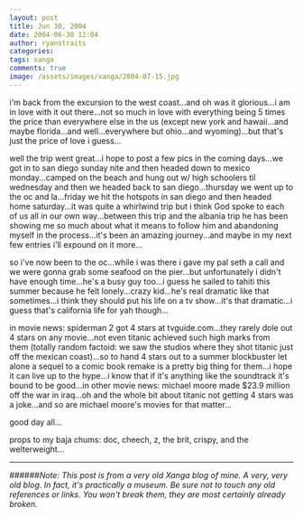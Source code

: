 ```yaml
---
layout: post
title: Jun 30, 2004
date: 2004-06-30 12:04
author: ryanstraits
categories:
tags: xanga
comments: true
image: /assets/images/xanga/2004-07-15.jpg
---
```

i'm back from the excursion to the west coast...and oh was it glorious...i am in love with it out there...not so much in love with everything being 5 times the price than everywhere else in the us (except new york and hawaii...and maybe florida...and well...everywhere but ohio...and wyoming)...but that's just the price of love i guess...

<!-- break -->

well the trip went great...i hope to post a few pics in the coming days...we got in to san diego sunday nite and then headed down to mexico monday...camped on the beach and hung out w/ high schoolers til wednesday and then we headed back to san diego...thursday we went up to the oc and la...friday we hit the hotspots in san diego and then headed home saturday...it was quite a whirlwind trip but i think God spoke to each of us all in our own way...between this trip and the albania trip he has been showing me so much about what it means to follow him and abandoning myself in the process...it's been an amazing journey...and maybe in my next few entries i'll expound on it more...

so i've now been to the oc...while i was there i gave my pal seth a call and we were gonna grab some seafood on the pier...but unfortunately i didn't have enough time...he's a busy guy too...i guess he sailed to tahiti this summer because he felt lonely...crazy kid...he's real dramatic like that sometimes...i think they should put his life on a tv show...it's that dramatic...i guess that's california life for yah though...

in movie news: spiderman 2 got 4 stars at tvguide.com...they rarely dole out 4 stars on any movie...not even titanic achieved such high marks from them (totally random factoid: we saw the studios where they shot titanic just off the mexican coast)...so to hand 4 stars out to a summer blockbuster let alone a sequel to a comic book remake is a pretty big thing for them...i hope it can live up to the hype...i know that if it's anything like the soundtrack it's bound to be good...in other movie news: michael moore made $23.9 million off the war in iraq...oh and the whole bit about titanic not getting 4 stars was a joke...and so are michael moore's movies for that matter...

good day all...

props to my baja chums: doc, cheech, z, the brit, crispy, and the welterweight...

---

######*Note: This post is from a very old Xanga blog of mine. A very, very old blog. In fact, it's practically a museum. Be sure not to touch any old references or links. You won't break them, they are most certainly already broken.*